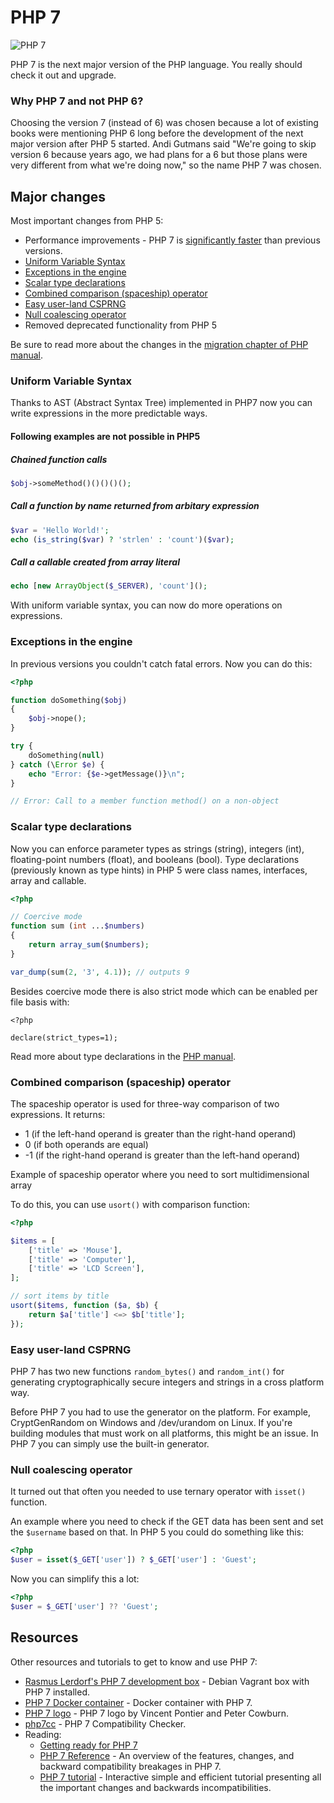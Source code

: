 # PHP 7

![PHP 7](https://raw.githubusercontent.com/php-earth/PHP.earth/master/assets/images/intro/php7.png "PHP 7")

PHP 7 is the next major version of the PHP language. You really should check it out
and upgrade.

### Why PHP 7 and not PHP 6?

Choosing the version 7 (instead of 6) was chosen because a lot of existing books
were mentioning PHP 6 long before the development of the next major version after
PHP 5 started. Andi Gutmans said "We're going to skip version 6 because years ago,
we had plans for a 6 but those plans were very different from what we're doing now,"
so the name PHP 7 was chosen.

## Major changes

Most important changes from PHP 5:

* Performance improvements - PHP 7 is [significantly faster](https://docs.google.com/spreadsheets/d/1qW0avj2eRvPVxj_5V4BBNrOP1ULK7AaXTFsxcffFxT8/edit#gid=1334306309) than previous versions.
* [Uniform Variable Syntax](#uniform-variable-syntax)
* [Exceptions in the engine](#exceptions-in-the-engine)
* [Scalar type declarations](#scalar-type-declarations)
* [Combined comparison (spaceship) operator](#combined-comparison-spaceship-operator)
* [Easy user-land CSPRNG](#easy-user-land-csprng)
* [Null coalescing operator](#null-coalescing-operator)
* Removed deprecated functionality from PHP 5

Be sure to read more about the changes in the [migration chapter of PHP manual](http://php.net/manual/en/migration70.php).

### Uniform Variable Syntax

Thanks to AST (Abstract Syntax Tree) implemented in PHP7 now you can write expressions in the more predictable ways.

#### Following examples are not possible in PHP5

##### Chained function calls
```php
$obj->someMethod()()()()();
```

##### Call a function by name returned from arbitary expression
```php
$var = 'Hello World!';
echo (is_string($var) ? 'strlen' : 'count')($var);
```

##### Call a callable created from array literal
```php
echo [new ArrayObject($_SERVER), 'count']();
```

With uniform variable syntax, you can now do more operations on expressions.

### Exceptions in the engine

In previous versions you couldn't catch fatal errors. Now you can do this:

```php
<?php

function doSomething($obj)
{
    $obj->nope();
}

try {
    doSomething(null)
} catch (\Error $e) {
    echo "Error: {$e->getMessage()}\n";
}

// Error: Call to a member function method() on a non-object
```

### Scalar type declarations

Now you can enforce parameter types as strings (string), integers (int),
floating-point numbers (float), and booleans (bool). Type declarations (previously
known as type hints) in PHP 5 were class names, interfaces, array and callable.

```php
<?php

// Coercive mode
function sum (int ...$numbers)
{
    return array_sum($numbers);
}

var_dump(sum(2, '3', 4.1)); // outputs 9
```

Besides coercive mode there is also strict mode which can be enabled per file
basis with:

```
<?php

declare(strict_types=1);
```

Read more about type declarations in the [PHP manual](http://php.net/manual/en/functions.arguments.php#functions.arguments.type-declaration).

### Combined comparison (spaceship) operator

The spaceship operator is used for three-way comparison of two expressions. It
returns:

* 1 (if the left-hand operand is greater than the right-hand operand)
* 0 (if both operands are equal)
* -1 (if the right-hand operand is greater than the left-hand operand)

Example of spaceship operator where you need to sort multidimensional array

To do this, you can use `usort()` with comparison function:

```php
<?php

$items = [
    ['title' => 'Mouse'],
    ['title' => 'Computer'],
    ['title' => 'LCD Screen'],
];

// sort items by title
usort($items, function ($a, $b) {
    return $a['title'] <=> $b['title'];
});
```

### Easy user-land CSPRNG

PHP 7 has two new functions `random_bytes()` and `random_int()` for generating
cryptographically secure integers and strings in a cross platform way.

Before PHP 7 you had to use the generator on the platform. For example, CryptGenRandom
on Windows and /dev/urandom on Linux. If you're building modules that must work
on all platforms, this might be an issue. In PHP 7 you can simply use the built-in
generator.

### Null coalescing operator

It turned out that often you needed to use ternary operator with `isset()`
function.

An example where you need to check if the GET data has been sent and set the
`$username` based on that. In PHP 5 you could do something like this:

```php
<?php
$user = isset($_GET['user']) ? $_GET['user'] : 'Guest';
```

Now you can simplify this a lot:

```php
<?php
$user = $_GET['user'] ?? 'Guest';
```

## Resources

Other resources and tutorials to get to know and use PHP 7:

* [Rasmus Lerdorf's PHP 7 development box](https://github.com/rlerdorf/php7dev) - Debian Vagrant box with PHP 7 installed.
* [PHP 7 Docker container](https://github.com/dave1010/php7-docker) - Docker container with PHP 7.
* [PHP 7 logo](http://www.cowburn.info/2015/06/18/php7-logo/) - PHP 7 logo by Vincent Pontier and Peter Cowburn.
* [php7cc](https://github.com/sstalle/php7cc) - PHP 7 Compatibility Checker.
* Reading:
    * [Getting ready for PHP 7](http://php7start.tk/)
    * [PHP 7 Reference](https://github.com/tpunt/PHP7-Reference) - An overview of the features, changes, and backward compatibility breakages in PHP 7.
    * [PHP 7 tutorial](http://php7-tutorial.com/) - Interactive simple and efficient tutorial presenting all the important changes and backwards incompatibilities.
